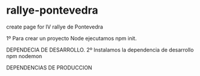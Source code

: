 # rallye-pontevedra
create page for IV rallye de Pontevedra



1º Para crear un proyecto Node ejecutamos npm init.

DEPENDECIA DE DESARROLLO.
2º Instalamos la dependencia de desarrollo npm nodemon


DEPENDENCIAS DE PRODUCCION 

